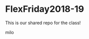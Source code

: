 # FlexFriday2018-19
This is our shared repo for the class!















































































































































































































































































milo
